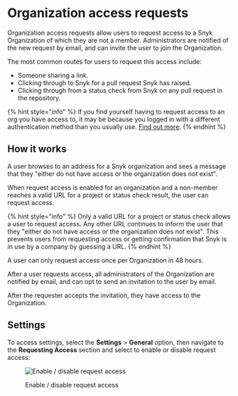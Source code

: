 # Organization access requests

Organization access requests allow users to request access to a Snyk Organization of which they are not a member. Administrators are notified of the new request by email, and can invite the user to join the Organization.

The most common routes for users to request this access include:

* Someone sharing a link.
* Clicking through to Snyk for a pull request Snyk has raised.
* Clicking through from a status check from Snyk on any pull request in the repository.

{% hint style="info" %}
If you find yourself having to request access to an org you have access to, it may be because you logged in with a different authentication method than you usually use. [Find out more](https://support.snyk.io/hc/en-us/articles/360001649558-Unable-to-display-this-organization).
{% endhint %}

## How it works

A user browses to an address for a Snyk organization and sees a message that they "either do not have access or the organization does not exist".

When request access is enabled for an organization and a non-member reaches a valid URL for a project or status check result, the user can request access.

{% hint style="info" %}
Only a valid URL for a project or status check allows a user to request access. Any other URL continues to inform the user that they "either do not have access or the organization does not exist". This prevents users from requesting access or getting confirmation that Snyk is in use by a company by guessing a URL.
{% endhint %}

A user can only request access once per Organization in 48 hours.

After a user requests access, all administrators of the Organization are notified by email, and can opt to send an invitation to the user by email.

After the requester accepts the invitation, they have access to the Organization.

## Settings

To access settings, select the **Settings** > **General** option, then navigate to the **Requesting Access** section and select to enable or disable request access:

<figure><img src="../../.gitbook/assets/Screenshot 2022-09-27 at 09.44.52.png" alt="Enable / disable request access"><figcaption><p>Enable / disable request access</p></figcaption></figure>
